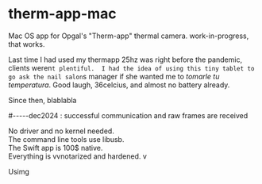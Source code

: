 # therm-app-mac
Mac OS app for Opgal's "Therm-app" thermal camera. work-in-progress, that works.

Last time I had used my thermapp 25hz was right before the pandemic, clients weren`t plentiful.  I had the idea of using this tiny tablet to go ask the nail salon`s manager if she wanted me to _tomarle tu temperatura_.  Good laugh, 36celcius, and almost no battery already.

Since then, blablabla



#-----dec2024 : successful communication and raw frames are received

No driver and no kernel needed.  
The command line tools use libusb.  
The Swift app is 100$ native.  
Everything is vvnotarized and hardened.
v

Usimg 

